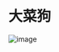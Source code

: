 # 大菜狗
![image](https://user-images.githubusercontent.com/49981761/160427378-ec5d5a86-f593-467f-b3f9-50de9dfcc8e5.png)
